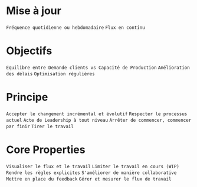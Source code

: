 # Mise à jour

`Fréquence quotidienne ou hebdomadaire`
`Flux en continu`

# Objectifs

`Equilibre entre Demande clients vs Capacité de Production`
`Amélioration des délais`
`Optimisation régulières`

# Principe

`Accepter le changement incrémental et évolutif`
`Respecter le processus actuel`
`Acte de Leadership à tout niveau`
`Arrêter de commencer, commencer par finir`
`Tirer le travail`

# Core Properties

`Visualiser le flux et le travail`
`Limiter le travail en cours (WIP)`
`Rendre les règles explicites`
`S'améliorer de manière collaborative`
`Mettre en place du feedback`
`Gérer et mesurer le flux de travail`